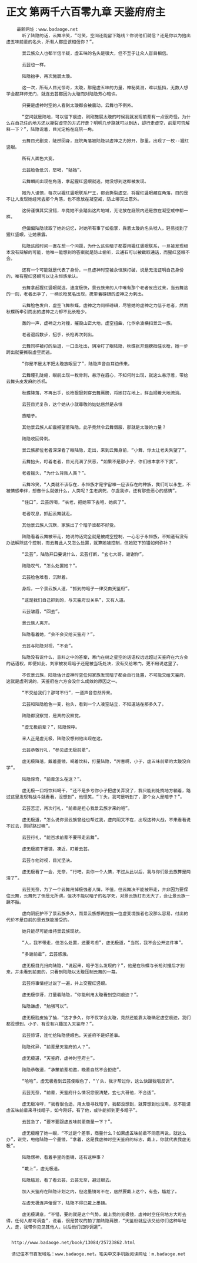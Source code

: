 # 正文 第两千六百零九章 天鉴府府主
        最新网址：www.badaoge.net
          听了陆隐的话，云舞冷笑，“可笑，空间还能留下路线？你说他们就信？还是你以为抬出虚五味前辈的名头，所有人都应该相信你？”。
      
          景云族众人也都半信半疑，虚五味的名头是很大，但不至于让众人盲目相信。
      
          云芸也一样。
      
          陆隐抬手，再次施展太璇。
      
          这一次，所有人目光惊奇，太璇，那是虚五味的力量，神秘莫测，难以抵挡，无数人想学会都拜师无门，就连云芸都因为太璇而对陆隐芳心暗许。
      
          只要是虚神时空的人看到太璇都会被震动，云舞也不例外。
      
          “空间就是陆地，可以留下痕迹，刚刚施展太璇的时候我就发现前辈有一点很奇怪，为什么在自己住的地方还以撕裂虚空的方式行走？明明几步路就可以到达，却行走虚空，前辈可否解释一下？”，陆隐说着，目光定格在庭院一角。
      
          云舞目光剧变，陡然回身，庭院角落被陆隐以虚神之力掀开，那里，出现了一枚--猩红竖眼。
      
          所有人面色大变。
      
          云芸脸色低沉，怒喝，“姑姑”。
      
          云舞瞬间出现在角落，拿起猩红竖眼就逃，她没想到这都被发现。
      
          她为人谨慎，每次以猩红竖眼联系尸王，都会撕裂虚空，将猩红竖眼藏在角落，目的是不让人发现她经常去那个角落，也不愿放在凝空戒，防止哪天出意外。
      
          这份谨慎其实没错，毕竟她不会踏出这片地域，无论放在庭院内还是放在凝空戒中都一样。
      
          但偏偏陆隐读取了她的记忆，对她所有事了如指掌，靠着太璇的名头唬人，轻易找到了猩红竖眼，让她暴露。
      
          陆隐这段时间一直在想一个问题，为什么这些暗子都要用猩红竖眼联系，一旦被发现根本没有辩解的可能，他唯一能想到的答案就是防止偷听，云通石可以被截取通话，而猩红竖眼不会。
      
          还有一个可能就是代表了身份，一旦虚神时空被永恒族打破，说是无法证明自己身份的，唯有猩红竖眼可以让永恒族承认。
      
          云舞拿起猩红竖眼就逃，速度极快，景云族来的人中唯有那个老者反应过来，当云舞逃的一刻，老者出手了，一柄长枪莫名出现，携带着磅礴的虚神之力刺出。
      
          云舞脸色发白，虚空飞舞秋蝶，虚神之力同样磅礴，尽管她的虚神之力低于老者，然而秋蝶所牵引而出的虚神之力却不比长枪少。
      
          轰的一声，虚神之力对撞，摧毁山峦大地，虚空扭曲，化作余波横扫景云一族。
      
          老者退后数步，招手，长枪再次刺出。
      
          云舞同样被打的后退，一口血吐出，阴冷盯了眼陆隐，秋蝶张开翅膀挡住长枪，她一步跨出就要撕裂虚空而逃。
      
          “你是不是太不把太璇放眼里了”，陆隐声音自耳边传来。
      
          云舞瞳孔陡缩，眼前出现一枚骨刺，悬浮在眉心，不知何时出现，就这么悬浮着，带给云舞头皮发麻的杀机。
      
          秋蝶降落，不再出手，长枪狠狠刺穿云舞肩膀，将她钉在地上，鲜血顺着大地流淌。
      
          云芸目光复杂，这个她从小就尊敬的姑姑居然是永恒
      
          族暗子。
      
          其他景云族人却震撼望着陆隐，此子竟然令云舞慑服，那就是太璇的力量？
      
          陆隐收回骨刺。
      
          景云族那位老者深深看了眼陆隐，走出，来到云舞身前，“小舞，你太让老夫失望了”。
      
          云舞抬头，盯着老者，目光充满了厌恶，“如果不是那小子，你们根本拿不下我”。
      
          老者摇头，“为什么背叛人类？”。
      
          云舞冷笑，“人类就不该存在，永恒族才是宇宙唯一应该存在的种族，我们可以永生，不被情感牵绊，想做什么就做什么，人类呢？生老病死，尔虞我诈，还有那些恶心的感情”。
      
          “住口”，云芸厉喝，“长老，把她带下去吧，她疯了”。
      
          老者叹息，抓起云舞就走。
      
          其他景云族人沉默，家族出了个暗子谁都不好受。
      
          陆隐看着云舞被带走，她说的话完全就是被成空控制，一心忠于永恒族，不知道有没有办法解除这个控制，而云舞此人又怎么处置，就算她被控制，但她犯下的错如何弥补？
      
          “云芸”，陆隐开口要说什么，云芸打断，“玄七大哥，谢谢你”。
      
          陆隐叹气，“怎么处置她？”。
      
          云芸脸色难看，沉默着。
      
          身后，一个景云族人道，“抓到的暗子一律交由天鉴府”。
      
          “这是我们自己抓到的，与天鉴府没关系”，又有人道。
      
          云芸皱眉，“回去”。
      
          景云族人离开。
      
          陆隐看着她，“会不会交给天鉴府？”。
      
          云芸与陆隐对视，“不会”。
      
          陆隐没有说什么，意料之中的答案，寒门在树之星空的话语权远远超过天鉴府在六方会的话语权，即便如此，刘家被发现暗子还是被当场处决，没有交给寒门，更不用说这里了。
      
          不仅景云族，陆隐估计虚神时空任何家族发现暗子都会自行处置，不可能交给天鉴府，这就是虚冽说的，天鉴府在六方会没什么成效的原因之一。
      
          “不交给我们？那可不行”，一道声音忽然传来。
      
          云芸和陆隐脸色一变，抬头，看到一个人凌空站立，不知道站在那多久了。
      
          陆隐都没察觉，是真的没察觉。
      
          “虚无极前辈？”，陆隐惊呼。
      
          来人正是虚无极，陆隐没想到他出现在这。
      
          云芸恭敬行礼，“参见虚无极前辈”。
      
          虚无极降落，戴着墨镜，喝着饮料，打量陆隐，“厉害啊，小子，虚五味前辈的太璇没白学”。
      
          陆隐惊奇，“前辈怎么在这？”。
      
          虚无极一口将饮料喝干，“还不是多亏你小子把虚关弄没了，我只能到处找地方躺着，路过这里发现有战斗就看看，没想到”，他怪笑，“丫头，我可是听到了，那个女人是暗子？”。
      
          云芸苦涩，再次行礼，“前辈是担心我景云族才来的吧”。
      
          虚无极道，“怎么说你景云族曾经也帮过我，虚向阴又不在，出现这种大战，不来看看说不过去，刚好路过嘛”。
      
          云芸行礼，“能否求前辈不要带走云舞”。
      
          虚无极摘下墨镜，凑近，盯着云芸。
      
          云芸与他对视，目光坚决。
      
          虚无极看了一会，无奈，“行吧，卖你一个人情，不过从此以后，我与你们景云族算是两清了”。
      
          云芸无奈，为了一个云舞用掉极强者人情，不值，但云舞决不能被带走，并非因为要保住云舞，云舞死了倒是无所谓，但决不能以暗子的名字死，对景云族打击太大了，会让景云族一蹶不振。
      
          虚向阴庇护不了景云族多久，而景云族想再拉拢一位虚变境强者也没那么容易，付出的代价不是目前的景云族能接受的。
      
          她只能尽可能维持景云族现状。
      
          “人，我不带走，但怎么处置，还要考虑”，虚无极道，“当然，我不会公开这件事”。
      
          “多谢前辈”，云芸感激。
      
          虚无极目光扫向陆隐，“说起来，暗子怎么发现的？”，他是在秋蝶与长枪对撞后才到来，并未看到前面的，只看到陆隐以太璇压制云舞的一幕。
      
          云芸将事情经过说了一遍，并上交猩红竖眼。
      
          虚无极惊讶，打量着陆隐，“你能利用太璇看到空间痕迹？”。
      
          陆隐谦虚，“勉强可以”。
      
          虚无极脸皮抽了抽，“这才多久，你不仅学会太璇，竟然还能靠太璇确定虚空痕迹，我们都没想到，小子，有没有兴趣加入天鉴府？”。
      
          云芸惊讶，连忙给陆隐使眼色，天鉴府不是好差事。
      
          陆隐诧异，“前辈是天鉴府的人？”。
      
          虚无极道，“天鉴府，虚神时空府主”。
      
          陆隐恭敬道，“承蒙前辈相邀，晚辈自然不会拒绝”。
      
          “哈哈”，虚无极看到云芸使眼色了，“丫头，我才帮过你，这么快跟我唱反调”。
      
          云芸无奈，“前辈，天鉴府什么情况您很清楚，玄七大哥他，不合适”。
      
          虚无极冷哼，“我看很合适，用太璇寻找暗子，我都没想到，就算想到也没用，总不能请虚五味前辈来寻找暗子，如今刚好，有了他，或许能抓到更多暗子”。
      
          云芸急了，“要不要跟虚五味前辈商量一下？”。
      
          虚无极瞪了她一眼，“不过是个差事，商量什么？如果虚五味前辈不同意再说，就这么办”，说完，甩给陆隐一个墨镜，“拿着，这是我虚神时空天鉴府的标志，戴上，你就代表我虚无极”。
      
          陆隐愣神，看着手里的墨镜，还有这种事？
      
          “戴上”，虚无极道。
      
          陆隐尴尬，看了看云芸，云芸无奈，避过眼去。
      
          加入天鉴府在陆隐计划之内，但这墨镜可不在，居然要戴上这个，有些，尴尬了。
      
          在虚无极连声催促下，陆隐不得已戴上墨镜。
      
          虚无极满意，“不错，要的就是这个气势，戴上我的无极镜，虚神时空任何地方大可去得，任何人都可调查”，说着，很是赞叹的拍了拍陆隐肩膀，“天鉴府就应该交给你们这种年轻人，走，我带你见见其他人，以后他们归你调遣”。
      
      
      http://www.badaoge.net/book/13084/25723862.html
      
      请记住本书首发域名：www.badaoge.net。笔尖中文手机版阅读网址：m.badaoge.net
